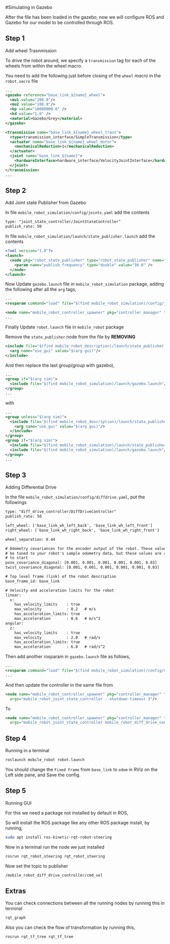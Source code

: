 #Simulating in Gazebo

After the file has been loaded in the gazebo, now we will configure ROS and Gazebo for our model to be controlled through ROS.

## Step 1
Add wheel Trasnmission

To drive the robot around, we specify a `transmission` tag for each of the wheels from within the wheel macro.

You need to add the following just before closing of the `wheel` _macro_ in the `robot.xacro` file

```xml
...
<gazebo reference="base_link_${name}_wheel">
  <mu1 value="200.0"/>
  <mu2 value="100.0"/>
  <kp value="10000000.0" />
  <kd value="1.0" />
  <material>Gazebo/Grey</material>
</gazebo>

<transmission name="base_link_${name}_wheel_trans">
  <type>transmission_interface/SimpleTransmission</type>
  <actuator name="base_link_${name}_wheel_motor">
    <mechanicalReduction>1</mechanicalReduction>
  </actuator>
  <joint name="base_link_${name}">
    <hardwareInterface>hardware_interface/VelocityJointInterface</hardwareInterface>
  </joint>
</transmission>
...
```

## Step 2
Add Joint state Publisher from Gazebo

In file `mobile_robot_simulation/config/joints.yaml` add the contents

```xml
type: "joint_state_controller/JointStateController"
publish_rate: 50
```

In file `mobile_robot_simulation/launch/state_publisher.launch` add the contents

```xml
<?xml version="1.0"?>
<launch>
  <node pkg="robot_state_publisher" type="robot_state_publisher" name="robot_pub">
    <param name="publish_frequency" type="double" value="30.0" />
  </node>
</launch>
```

Now Update `gazebo.launch` file in `mobile_robot_simulation` package,
adding the following after all the `arg` tags,

```xml
...
<rosparam command="load" file="$(find mobile_robot_simulation)/config/joints.yaml" ns="mobile_robot_joint_state_controller"/>

<node name="mobile_robot_controller_spawner" pkg="controller_manager" type="spawner" args="mobile_robot_joint_state_controller --shutdown-timeout 3"/>
...
```

Finally Update `robot.launch` file in `mobile_robot` package

Remove the `state_publisher` node from the file by __REMOVING__
```xml
<include file="$(find mobile_robot_description)/launch/state_publisher.launch">
  <arg name="use_gui" value="$(arg gui)"/>
</include>
```

And then replace the last group(group with gazebo),

```xml
...
<group if="$(arg sim)">
  <include file="$(find mobile_robot_simulation)/launch/gazebo.launch"/>
</group>
...
```

with

```xml
...
<group unless="$(arg sim)">
  <include file="$(find mobile_robot_description)/launch/state_publisher.launch">
    <arg name="use_gui" value="$(arg gui)"/>
  </include>
</group>
<group if="$(arg sim)">
  <include file="$(find mobile_robot_simulation)/launch/state_publisher.launch"/>
  <include file="$(find mobile_robot_simulation)/launch/gazebo.launch"/>
</group>
...
```

## Step 3
Adding Differential Drive

In the file `mobile_robot_simulation/config/diffdrive.yaml`, put the followings

```xml
type: "diff_drive_controller/DiffDriveController"
publish_rate: 50

left_wheel: ['base_link_wh_left_back', 'base_link_wh_left_front']
right_wheel: ['base_link_wh_right_back', 'base_link_wh_right_front']

wheel_separation: 0.44

# Odometry covariances for the encoder output of the robot. These values should
# be tuned to your robot's sample odometry data, but these values are a good place
# to start
pose_covariance_diagonal: [0.001, 0.001, 0.001, 0.001, 0.001, 0.03]
twist_covariance_diagonal: [0.001, 0.001, 0.001, 0.001, 0.001, 0.03]

# Top level frame (link) of the robot description
base_frame_id: base_link

# Velocity and acceleration limits for the robot
linear:
  x:
    has_velocity_limits    : true
    max_velocity           : 0.2   # m/s
    has_acceleration_limits: true
    max_acceleration       : 0.6   # m/s^2
angular:
  z:
    has_velocity_limits    : true
    max_velocity           : 2.0   # rad/s
    has_acceleration_limits: true
    max_acceleration       : 6.0   # rad/s^2
```

Then add another rosparam in `gazebo.launch` file as follows,

```xml
...
<rosparam command="load" file="$(find mobile_robot_simulation)/config/diffdrive.yaml" ns="mobile_robot_diff_drive_controller"/>
...
```

And then update the controller in the same file from
```xml
<node name="mobile_robot_controller_spawner" pkg="controller_manager" type="spawner"
  args="mobile_robot_joint_state_controller --shutdown-timeout 3"/>
```
To
```xml
<node name="mobile_robot_controller_spawner" pkg="controller_manager" type="spawner"
  args="mobile_robot_joint_state_controller mobile_robot_diff_drive_controller --shutdown-timeout 3"/>
```

## Step 4
Running in a terminal

```bash
roslaunch mobile_robot robot.launch
```
You should change the `Fixed Frame` from `base_link` to `odom` in RViz on the Left side pane, and Save the config.


## Step 5
Running GUI

For this we need a package not installed by default in ROS,

So will install the ROS package like any other ROS package install, by running,

```bash
sudo apt install ros-kinetic-rqt-robot-steering
```

Now in a terminal run the node we just installed
```bash
rosrun rqt_robot_steering rqt_robot_steering
```

Now set the topic to publisher
```bash
/mobile_robot_diff_drive_controller/cmd_vel
```
## Extras

You can check connections between all the running nodes by running this in terminal

```bash
rqt_graph
```

Also you can check the flow of transformation by running this,
```bash
rosrun rqt_tf_tree rqt_tf_tree
```
